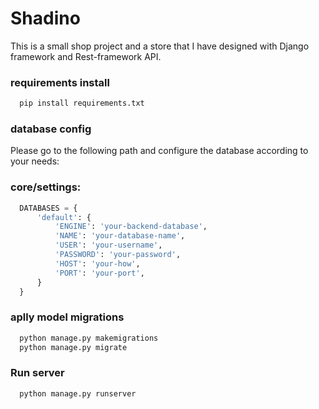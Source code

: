 # Shadino
This is a small shop project and a store that I have designed with Django framework and Rest-framework API.

### requirements install
```bash
  pip install requirements.txt
```

### database config
Please go to the following path and configure the database according to your needs:

### core/settings:
```python
  DATABASES = {
      'default': {
          'ENGINE': 'your-backend-database',
          'NAME': 'your-database-name',
          'USER': 'your-username',
          'PASSWORD': 'your-password',
          'HOST': 'your-how',
          'PORT': 'your-port',
      }
  }
```

### aplly model migrations
```bash
  python manage.py makemigrations
  python manage.py migrate
```

### Run server
```bash
  python manage.py runserver
```
